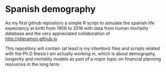 # Spanish demography

As my first github repository a simple R script to simulate the spanish life expectancy at birth from 1908 to 2016 with data from human mortality database and the very appreciated collaboration of http://jdieramon.github.io 

This repository will contain (at least is my intention) files and scripts related with the Ph.D thesis I am actually working in, which is about demography, longevity and mortality models as part of a major topic on financial planning resources in the long term.

